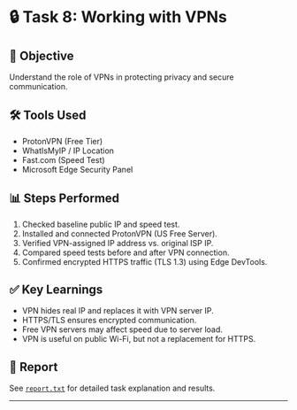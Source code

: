 # 🔒 Task 8: Working with VPNs  

## 📌 Objective  
Understand the role of VPNs in protecting privacy and secure communication.  

## 🛠 Tools Used  
- ProtonVPN (Free Tier)  
- WhatIsMyIP / IP Location  
- Fast.com (Speed Test)  
- Microsoft Edge Security Panel  

## 📊 Steps Performed  
1. Checked baseline public IP and speed test.  
2. Installed and connected ProtonVPN (US Free Server).  
3. Verified VPN-assigned IP address vs. original ISP IP.  
4. Compared speed tests before and after VPN connection.  
5. Confirmed encrypted HTTPS traffic (TLS 1.3) using Edge DevTools.  

## ✅ Key Learnings  
- VPN hides real IP and replaces it with VPN server IP.  
- HTTPS/TLS ensures encrypted communication.  
- Free VPN servers may affect speed due to server load.  
- VPN is useful on public Wi-Fi, but not a replacement for HTTPS.  

## 📂 Report  
See [`report.txt`](report.txt) for detailed task explanation and results.  

---
